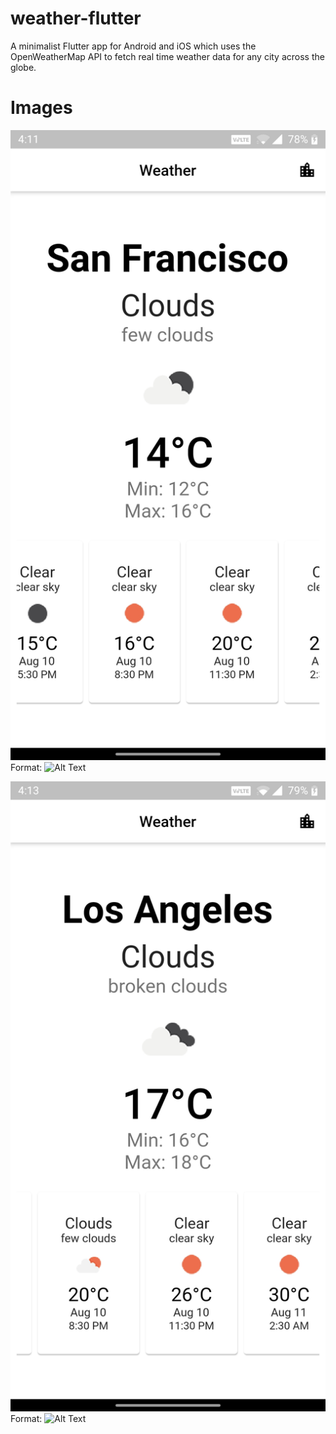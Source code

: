 # weather-flutter

A minimalist Flutter app for Android and iOS which uses the OpenWeatherMap API to fetch real time weather data for any city across the globe.

# Images

![San Fran](/screenshots/ss1.jpg)
Format: ![Alt Text](url)

![LA](/screenshots/ss2.jpg)
Format: ![Alt Text](url)
